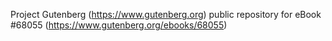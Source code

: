 Project Gutenberg (https://www.gutenberg.org) public repository for
eBook #68055 (https://www.gutenberg.org/ebooks/68055)

